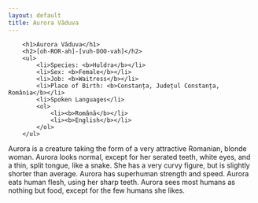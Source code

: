 ```yaml
---
layout: default
title: Aurora Văduva
---
```

        <h1>Aurora Văduva</h1>
        <h2>[oh-ROR-ah]-[vuh-DOO-vah]</h2>
        <ul>
            <li>Species: <b>Huldra</b></li>
            <li>Sex: <b>Female</b></li>
            <li>Job: <b>Waitress</b></li>
            <li>Place of Birth: <b>Constanța, Județul Constanța, România</b></li>
            <li>Spoken Languages</li>
            <ol>
                <li><b>Română</b></li>
                <li><b>English</b></li>
            </ol>
        </ul>
Aurora is a creature taking the form of a very attractive Romanian, blonde woman. Aurora looks normal, except for her serated teeth, white eyes, and a thin, split tongue, like a snake. She has a very curvy figure, but is slightly shorter than average. Aurora has superhuman strength and speed. Aurora eats human flesh, using her sharp teeth. Aurora sees most humans as nothing but food, except for the few humans she likes.